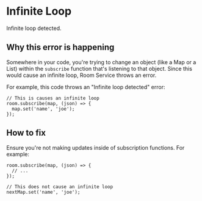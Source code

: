 # Infinite Loop

Infinite loop detected.

## Why this error is happening

Somewhere in your code, you're trying to change an object (like a Map or a List) within the `subscribe` function that's listening to that object. Since this would cause an infinite loop, Room Service throws an error.

For example, this code throws an "Infinite loop detected" error:

```tsx
// This is causes an infinite loop
room.subscribe(map, (json) => {
  map.set('name', 'joe');
});
```

## How to fix

Ensure you're not making updates inside of subscription functions. For example:

```tsx
room.subscribe(map, (json) => {
  // ...
});

// This does not cause an infinite loop
nextMap.set('name', 'joe');
```
